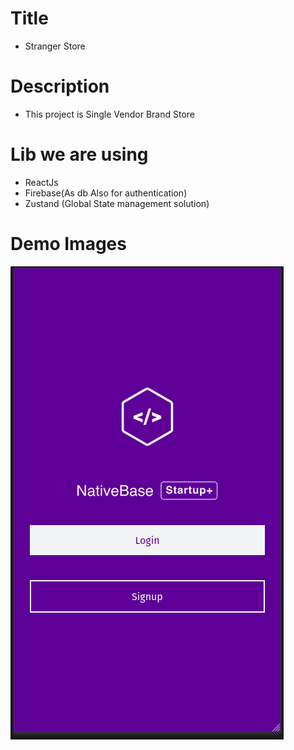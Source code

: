 # Title

- Stranger Store

# Description

- This project is Single Vendor Brand Store

# Lib we are using

- ReactJs
- Firebase(As db Also for authentication)
- Zustand (Global State management solution)

# Demo Images
![wwlcome](https://github.com/mfaizk/stragersstore/blob/master/demoBlobs/welcome.png)
